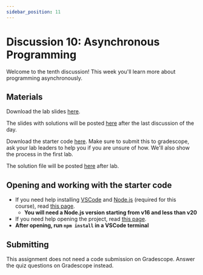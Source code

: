 ```yaml
---
sidebar_position: 11
---
```


# Discussion 10: Asynchronous Programming

Welcome to the tenth discussion! This week you'll learn more about programming asynchronously.

## Materials

Download the lab slides [here](https://github.com/umass-compsci-220/public-materials/blob/main/discussion/Lab%2010%20-%20Promises%20-%20No%20Solutions.pdf).

The slides with solutions will be posted [here](https://github.com/umass-compsci-220/public-materials/blob/main/discussion/Lab%2010%20-%20Promises%20-%20Solutions.pdf) after the last discussion of the day.

Download the starter code [here](https://github.com/umass-compsci-220/public-materials/raw/main/discussion/10-asynchronous-programming-RLO.zip). Make sure to submit this to gradescope, ask your lab leaders to help you if you are unsure of how. We'll also show the process in the first lab.

The solution file will be posted [here](https://raw.githubusercontent.com/umass-compsci-220/public-materials/main/discussion/10-asynchronous-programming-RLO-solution.zip) after lab.

## Opening and working with the starter code

- If you need help installing [VSCode](https://code.visualstudio.com/) and [Node.js](https://nodejs.org/) (required for this course), read [this page](/materials/tutorials/assignments/environment).
  - **You will need a Node.js version starting from v16 and less than v20**
- If you need help opening the project, read [this page](/materials/tutorials/assignments/opening-an-assignment).
- **After opening, run `npm install` in a VSCode terminal**

## Submitting

This assignment does not need a code submission on Gradescope. Answer the quiz questions on Gradescope instead.
